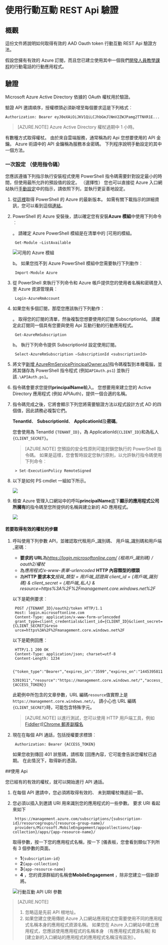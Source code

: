 <properties 
    pageTitle="使用行動互動 REST Api 驗證"
    description="說明如何使用 Azure 行動互動 REST Api 驗證" 
    services="mobile-engagement" 
    documentationCenter="mobile" 
    authors="piyushjo"
    manager="erikre"
    editor=""/>

<tags
    ms.service="mobile-engagement"
    ms.devlang="na"
    ms.topic="article"
    ms.tgt_pltfrm="mobile-multiple"
    ms.workload="mobile" 
    ms.date="10/05/2016"
    ms.author="wesmc;ricksal"/>

# <a name="authenticate-with-mobile-engagement-rest-apis"></a>使用行動互動 REST Api 驗證

## <a name="overview"></a>概觀

這份文件將說明如何取得有效的 AAD Oauth token 行動互動 REST Api 驗證方法。 

假設您擁有有效的 Azure 訂閱，而且您已建立使用其中一個我們[開發人員教學課程](mobile-engagement-windows-store-dotnet-get-started.md)的行動電話的行動應用程式。

## <a name="authentication"></a>驗證

Microsoft Azure Active Directory 依據的 OAuth 權杖用於驗證。 

驗證 API 邀請順序，授權標頭必須新增至每個要求這是下列格式︰

    Authorization: Bearer eyJ0eXAiOiJKV1QiLCJhbGmJlNmV2ZWJPamg2TTNXR1E...

>[AZURE.NOTE] Azure Active Directory 權杖過期中 1 小時。

有數種方式取得權杖。 由於來自雲端服務，通常稱為的 Api 您想要使用的 API 金鑰。 Azure 術語中的 API 金鑰稱為服務本金密碼。 下列程序說明手動設定的其中一個方法。

### <a name="one-time-setup-using-script"></a>一次設定 （使用指令碼）

您應該遵循下列指示執行安裝程式使用 PowerShell 指令碼需要針對設定最小的時間，但使用最所允許的預設值的設定。 （選擇性） 您也可以直接從 Azure 入口網站執行[手動設定](mobile-engagement-api-authentication-manual.md)中的指示，請依照下列，並執行更妥善地設定。 

1. 從[這裡](http://aka.ms/webpi-azps)取得 PowerShell 的 Azure 的最新版本。 如需有關下載指示的詳細資訊，您可以看到這個[連結](../powershell-install-configure.md)。  

2. PowerShell 的 Azure 安裝後，請以確定您有安裝**Azure 模組**中使用下列命令︰

    。 請確定 Azure PowerShell 模組是在清單中的 [可用的模組。 
    
        Get-Module –ListAvailable 

    ![可用的 Azure 模組][1]
        
    b。 如果您找不到 Azure PowerShell 模組中您需要執行下列動作︰
        
        Import-Module Azure 
        
3. 從 PowerShell 來執行下列命令和 Azure 帳戶提供您的使用者名稱和密碼登入至 Azure 資源管理員︰ 
        
        Login-AzureRmAccount

4. 如果您有多個訂閱，那麼您應該執行下列動作︰

    。 取得您的訂閱的清單，然後複製您想要使用的訂閱 SubscriptionId。 請確定此訂閱同一個具有您要與使用 Api 互動行動的行動應用程式。 

        Get-AzureRmSubscription

    b。 執行下列命令提供 SubscriptionId 設定使用訂閱。

        Select-AzureRmSubscription –SubscriptionId <subscriptionId>

5. 將文字[新增 AzureRmServicePrincipalOwner.ps1](https://raw.githubusercontent.com/matt-gibbs/azbits/master/src/New-AzureRmServicePrincipalOwner.ps1)指令碼複製到本機電腦，並將其儲存為 PowerShell 指令程式 (例如`APIAuth.ps1`) 並執行該`.\APIAuth.ps1`。 
    
6. 指令碼會要求您提供**principalName**輸入。 您想要用來建立您的 Active Directory 應用程式 (例如 APIAuth)，提供一個合適的名稱。 

7. 指令碼完成之後，它將會顯示下列您將需要驗證方法以程式設計方式 AD 的四個值，因此請務必複製它們。 
        
    **TenantId**、 **SubscriptionId**、 **ApplicationId**及**密碼**。

    您會使用為 TenantId `{TENANT_ID}`，為 ApplicationId`{CLIENT_ID}`和為私人`{CLIENT_SECRET}`。

    > [AZURE.NOTE] 您預設的安全性原則可能封鎖您執行的 PowerShell 指令碼。 如果是這樣，您會暫時設定您執行原則，以允許執行指令碼使用下列命令︰

        > Set-ExecutionPolicy RemoteSigned

8. 以下是如何 PS cmdlet 一組如下所示。 

    ![][3]

9. 檢查 Azure 管理入口網站中的呼叫**principalName**底下**顯示的應用程式公司所擁有**的指令碼至您所提供的名稱與建立新的 AD 應用程式。

    ![][4]

#### <a name="steps-to-get-a-valid-token"></a>若要取得有效的權杖的步驟

1. 呼叫使用下列參數 API，並確認取代租用戶\_識別碼、 用戶端\_識別碼和用戶端\_密碼︰

    - **要求的 URL**為*https://login.microsoftonline.com/ {租用戶\_識別碼} / oauth2/權杖*
    - 為*應用程式/x-www-表單-urlencoded* **HTTP 內容類型的標頭**
    - 為**HTTP 要求本文***授與\_類型 = 用戶端\_認證與 client_id = {用戶端\_識別碼} & client_secret = {用戶端\_私人} & resource=https%3A%2F%2Fmanagement.core.windows.net%2F*

    以下是範例要求︰

        POST /{TENANT_ID}/oauth2/token HTTP/1.1
        Host: login.microsoftonline.com
        Content-Type: application/x-www-form-urlencoded
        grant_type=client_credentials&client_id={CLIENT_ID}&client_secret={CLIENT_SECRET}&reso
        urce=https%3A%2F%2Fmanagement.core.windows.net%2F

    以下是範例回應︰

        HTTP/1.1 200 OK
        Content-Type: application/json; charset=utf-8
        Content-Length: 1234
    
        {"token_type":"Bearer","expires_in":"3599","expires_on":"1445395811","not_before":"144
        5391911","resource":"https://management.core.windows.net/","access_token":{ACCESS_TOKEN}}

    此範例中所包含的文章參數，URL 編碼`resource`值實際上是`https://management.core.windows.net/`。 請小心也 URL 編碼`{CLIENT_SECRET}`時，可能包含特殊字元。

    > [AZURE.NOTE] 以進行測試，您可以使用 HTTP 用戶端工具，例如[Fiddler](http://www.telerik.com/fiddler)或[Chrome 郵差副檔名](https://chrome.google.com/webstore/detail/postman/fhbjgbiflinjbdggehcddcbncdddomop) 

2. 現在在每個 API 通話，包括授權要求標頭︰

        Authorization: Bearer {ACCESS_TOKEN}

    如果您收到傳回 401 狀態碼，請核取 [回應內容，它可能會告訴您權杖已過期。 在此情況下，取得新的憑證。

##<a name="using-the-apis"></a>使用 Api

您已經有的有效的權杖，就可以開始進行 API 通話。

1. 在每個 API 邀請中，您必須將取得有效的、 未到期權杖傳遞前一節。

2. 您必須以插入到邀請 URI 用來識別您的應用程式的一些參數。 要求 URI 看起來如下

        https://management.azure.com/subscriptions/{subscription-id}/resourcegroups/{resource-group-name}/
        providers/Microsoft.MobileEngagement/appcollections/{app-collection}/apps/{app-resource-name}/

    取得參數，按一下您的應用程式名稱，按一下 [儀表板，您會看到類似下列所有 3 個參數的頁面。

    - **1**`{subscription-id}`
    - **2**`{app-collection}`
    - **3**`{app-resource-name}`
    - **4** ，您的資源群組的名稱會**MobileEngagement** ，除非您建立一個新即將。 

    ![行動互動 API URI 參數][2]

>[AZURE.NOTE] <br/>
>1. 忽略這是先前 API 根地址。<br/>
>2. 如果您建立使用傳統 Azure 入口網站應用程式您需要使用不同的應用程式名稱本身的應用程式資源名稱。 如果您在 Azure 入口網站中建立應用程式，您應該使用應用程式的名稱本身 （有應用程式資源名稱] 和 [建立新的入口網站的應用程式的應用程式名稱沒有區別）。  

<!-- Images -->
[1]: ./media/mobile-engagement-api-authentication/azure-module.png
[2]: ./media/mobile-engagement-api-authentication/mobile-engagement-api-uri-params.png
[3]: ./media/mobile-engagement-api-authentication/ps-cmdlets.png
[4]: ./media/mobile-engagement-api-authentication/ad-app-creation.png




